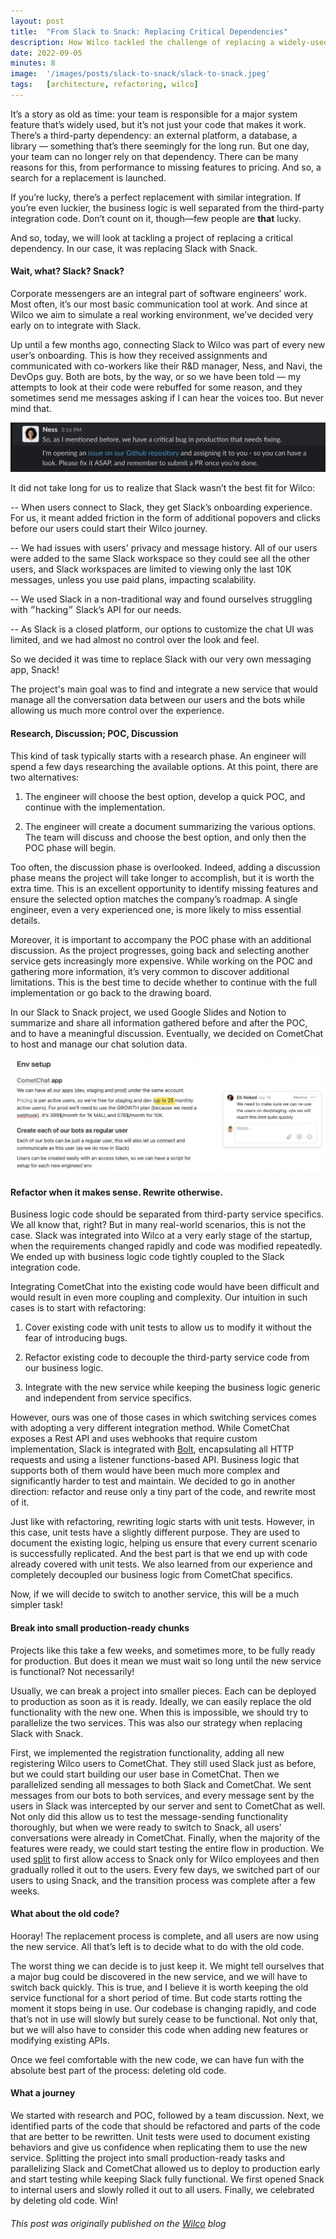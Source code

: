 ```yaml
---
layout: post
title:  "From Slack to Snack: Replacing Critical Dependencies"
description: How Wilco tackled the challenge of replacing a widely-used third-party dependency
date: 2022-09-05
minutes: 8
image:  '/images/posts/slack-to-snack/slack-to-snack.jpeg'
tags:   [architecture, refactoring, wilco]
---
```


It’s a story as old as time: your team is responsible for a major system feature that’s widely used, but it’s not just your code that makes it work. There’s a third-party dependency: an external platform, a database, a library — something that’s there seemingly for the long run. But one day, your team can no longer rely on that dependency. There can be many reasons for this, from performance to missing features to pricing. And so, a search for a replacement is launched. 

If you’re lucky, there’s a perfect replacement with similar integration. If you’re even luckier, the business logic is well separated from the third-party integration code. Don’t count on it, though—few people are **that** lucky. 

And so, today, we will look at tackling a project of replacing a critical dependency. In our case, it was replacing Slack with Snack. 

#### Wait, what? Slack? Snack?
Corporate messengers are an integral part of software engineers’ work. Most often, it’s our most basic communication tool at work. And since at Wilco we aim to simulate a real working environment, we’ve decided very early on to integrate with Slack. 

Up until a few months ago, connecting Slack to Wilco was part of every new user’s onboarding. This is how they received assignments and communicated with co-workers like their R&D manager, Ness, and Navi, the DevOps guy. Both are bots, by the way, or so we have been told — my attempts to look at their code were rebuffed for some reason, and they sometimes send me messages asking if I can hear the voices too. But never mind that. 

![ness](/images/posts/slack-to-snack/ness.png)

It did not take long for us to realize that Slack wasn’t the best fit for Wilco:

-- When users connect to Slack, they get Slack’s onboarding experience. For us, it meant added friction in the form of additional popovers and clicks before our users could start their Wilco journey.

-- We had issues with users' privacy and message history. All of our users were added to the same Slack workspace so they could see all the other users, and Slack workspaces are limited to viewing only the last 10K messages, unless you use paid plans, impacting scalability.

-- We used Slack in a non-traditional way and found ourselves struggling with ״hacking״ Slack’s API for our needs.

-- As Slack is a closed platform, our options to customize the chat UI was limited, and we had almost no control over the look and feel.

So we decided it was time to replace Slack with our very own messaging app, Snack!

The project's main goal was to find and integrate a new service that would manage all the conversation data between our users and the bots while allowing us much more control over the experience.

#### Research, Discussion; POC, Discussion
This kind of task typically starts with a research phase. An engineer will spend a few days researching the available options. At this point, there are two alternatives:

1. The engineer will choose the best option, develop a quick POC, and continue with the implementation.

2. The engineer will create a document summarizing the various options. The team will discuss and choose the best option, and only then the POC phase will begin.

Too often, the discussion phase is overlooked. Indeed, adding a discussion phase means the project will take longer to accomplish, but it is worth the extra time. This is an excellent opportunity to identify missing features and ensure the selected option matches the company’s roadmap. A single engineer, even a very experienced one, is more likely to miss essential details.

Moreover, it is important to accompany the POC phase with an additional discussion. As the project progresses, going back and selecting another service gets increasingly more expensive. While working on the POC and gathering more information, it’s very common to discover additional limitations. This is the best time to decide whether to continue with the full implementation or go back to the drawing board.

In our Slack to Snack project, we used Google Slides and Notion to summarize and share all information gathered before and after the POC, and to have a meaningful discussion. Eventually, we decided on CometChat to host and manage our chat solution data.

![notion](/images/posts/slack-to-snack/notion.png)

#### Refactor when it makes sense. Rewrite otherwise.
Business logic code should be separated from third-party service specifics. We all know that, right? But in many real-world scenarios, this is not the case. Slack was integrated into Wilco at a very early stage of the startup, when the requirements changed rapidly and code was modified repeatedly. We ended up with business logic code tightly coupled to the Slack integration code.

Integrating CometChat into the existing code would have been difficult and would result in even more coupling and complexity. Our intuition in such cases is to start with refactoring:

1. Cover existing code with unit tests to allow us to modify it without the fear of introducing bugs.

2. Refactor existing code to decouple the third-party service code from our business logic.

3. Integrate with the new service while keeping the business logic generic and independent from service specifics.

However, ours was one of those cases in which switching services comes with adopting a very different integration method. While CometChat exposes a Rest API and uses webhooks that require custom implementation, Slack is integrated with [Bolt](https://api.slack.com/tools/bolt), encapsulating all HTTP requests and using a listener functions-based API. Business logic that supports both of them would have been much more complex and significantly harder to test and maintain. We decided to go in another direction: refactor and reuse only a tiny part of the code, and rewrite most of it.

Just like with refactoring, rewriting logic starts with unit tests. However, in this case, unit tests have a slightly different purpose. They are used to document the existing logic, helping us ensure that every current scenario is successfully replicated. And the best part is that we end up with code already covered with unit tests. We also learned from our experience and completely decoupled our business logic from CometChat specifics.

Now, if we will decide to switch to another service, this will be a much simpler task!

#### Break into small production-ready chunks
Projects like this take a few weeks, and sometimes more, to be fully ready for production. But does it mean we must wait so long until the new service is functional? Not necessarily!

Usually, we can break a project into smaller pieces. Each can be deployed to production as soon as it is ready. Ideally, we can easily replace the old functionality with the new one. When this is impossible, we should try to parallelize the two services. This was also our strategy when replacing Slack with Snack.

First, we implemented the registration functionality, adding all new registering Wilco users to CometChat. They still used Slack just as before, but we could start building our user base in CometChat. Then we parallelized sending all messages to both Slack and CometChat. We sent messages from our bots to both services, and every message sent by the users in Slack was intercepted by our server and sent to CometChat as well. Not only did this allow us to test the message-sending functionality thoroughly, but when we were ready to switch to Snack, all users’ conversations were already in CometChat. Finally, when the majority of the features were ready, we could start testing the entire flow in production. We used [split](https://www.split.io/) to first allow access to Snack only for Wilco employees and then gradually rolled it out to the users. Every few days, we switched part of our users to using Snack, and the transition process was complete after a few weeks.

#### What about the old code?
Hooray! The replacement process is complete, and all users are now using the new service. All that’s left is to decide what to do with the old code.

The worst thing we can decide is to just keep it. We might tell ourselves that a major bug could be discovered in the new service, and we will have to switch back quickly. This is true, and I believe it is worth keeping the old service functional for a short period of time. But code starts rotting the moment it stops being in use. Our codebase is changing rapidly, and code that’s not in use will slowly but surely cease to be functional. Not only that, but we will also have to consider this code when adding new features or modifying existing APIs.

Once we feel comfortable with the new code, we can have fun with the absolute best part of the process: deleting old code.

#### What a journey
We started with research and POC, followed by a team discussion. Next, we identified parts of the code that should be refactored and parts of the code that are better to be rewritten. Unit tests were used to document existing behaviors and give us confidence when replicating them to use the new service. Splitting the project into small production-ready tasks and parallelizing Slack and CometChat allowed us to deploy to production early and start testing while keeping Slack fully functional. We first opened Snack to internal users and slowly rolled it out to all users. Finally, we celebrated by deleting old code. Win!


###### *This post was originally published on the [Wilco](https://www.trywilco.com/blog) blog*
